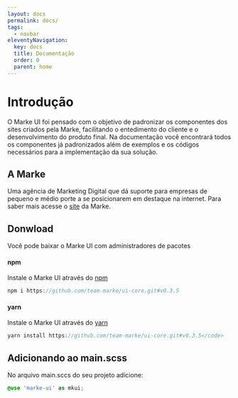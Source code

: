 ```yaml
---
layout: docs
permalink: docs/
tags:
  - navbar
eleventyNavigation:
  key: docs
  title: Documentação
  order: 0
  parent: home
---
```


# Introdução

O Marke UI foi pensado com o objetivo de padronizar os componentes dos sites criados pela Marke, facilitando o entedimento do cliente e o desenvolvimento do produto final. Na documentação você encontrará todos os componentes já padronizados além de exemplos e os códigos necessários para a implementação da sua solução.

## A Marke
Uma agência de Marketing Digital que dá suporte para empresas de pequeno e médio porte a se posicionarem em destaque na internet. Para saber mais acesse o [site](https://marke.com.br) da Marke.
## Donwload

Você pode baixar o Marke UI com administradores de pacotes

#### npm
Instale o Marke UI através do [npm](https://www.npmjs.com/)

```js
npm i https://github.com/team-marke/ui-core.git#v0.3.5
```

#### yarn
Instale o Marke UI através do [yarn](https://yarnpkg.com/)

```js
yarn install https://github.com/team-marke/ui-core.git#v0.3.5</code>
```


## Adicionando ao main.scss
No arquivo main.sccs do seu projeto adicione:

```scss
@use 'marke-ui' as mkui;
```
